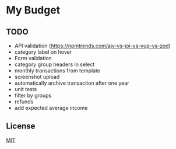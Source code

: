 # My Budget

## TODO

- API validation (https://npmtrends.com/ajv-vs-joi-vs-yup-vs-zod)
- category label on hover
- Form validation
- category group headers in select
- monthly transactions from template
- screenshot upload
- automatically archive transaction after one year
- unit tests
- filter by groups
- refunds
- add expected average income

## License

[MIT](https://choosealicense.com/licenses/mit/)
